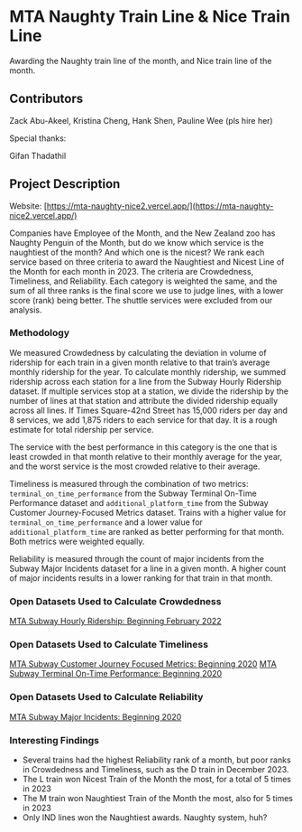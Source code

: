 # MTA Naughty Train Line & Nice Train Line
Awarding the Naughty train line of the month, and Nice train line of the month.

## Contributors
Zack Abu-Akeel, Kristina Cheng, Hank Shen, Pauline Wee (pls hire her)

Special thanks:

Gifan Thadathil


## Project Description
Website: [https://mta-naughty-nice2.vercel.app/](https://mta-naughty-nice2.vercel.app/)

Companies have Employee of the Month, and the New Zealand zoo has Naughty Penguin of the Month, but do we know which 
service is the naughtiest of the month? And which one is the nicest? We rank each service based on three criteria to 
award the Naughtiest and Nicest Line of the Month for each month in 2023. The criteria are Crowdedness, Timeliness, and 
Reliability. Each category is weighted the same, and the sum of all three ranks is the final score we use to judge lines,
with a lower score (rank) being better. The shuttle services were excluded from our analysis.

### Methodology
We measured Crowdedness by calculating the deviation in volume of ridership for each train in a given month relative to 
that train’s average monthly ridership for the year. To calculate monthly ridership, we summed ridership across each 
station for a line from the Subway Hourly Ridership dataset. If multiple services stop at a station, we divide the 
ridership by the number of lines at that station and attribute the divided ridership equally across all lines. If 
Times Square-42nd Street has 15,000 riders per day and 8 services, we add 1,875 riders to each service for that day. It 
is a rough estimate for total ridership per service.

The service with the best performance in this category is the one that is least crowded in that month relative to their 
monthly average for the year, and the worst service is the most crowded relative to their average.

Timeliness is measured  through the combination of two metrics: `terminal_on_time_performance` from the Subway Terminal 
On-Time Performance dataset and `additional_platform_time` from the Subway Customer Journey-Focused Metrics dataset. 
Trains with a higher value for `terminal_on_time_performance` and a lower value for `additional_platform_time` are ranked as
better performing for that month. Both metrics were weighted equally.

Reliability is measured through the count of major incidents from the Subway Major Incidents dataset for a line in a 
given month. A higher count of major incidents results in a lower ranking for that train in that month.

### Open Datasets Used to Calculate Crowdedness
[MTA Subway Hourly Ridership: Beginning February 2022](https://data.ny.gov/Transportation/MTA-Subway-Hourly-Ridership-Beginning-February-202/wujg-7c2s/about_data)

### Open Datasets Used to Calculate Timeliness
[MTA Subway Customer Journey Focused Metrics: Beginning 2020](https://data.ny.gov/Transportation/MTA-Subway-Customer-Journey-Focused-Metrics-Beginn/4apg-4kt9/about_data)
[MTA Subway Terminal On-Time Performance: Beginning 2020](https://data.ny.gov/Transportation/MTA-Subway-Terminal-On-Time-Performance-Beginning-/vtvh-gimj/about_data)

### Open Datasets Used to Calculate Reliability
[MTA Subway Major Incidents: Beginning 2020](https://data.ny.gov/Transportation/MTA-Subway-Major-Incidents-Beginning-2020/j6d2-s8m2/data_preview)

### Interesting Findings
* Several trains had the highest Reliability rank of a month, but poor ranks in Crowdedness and Timeliness, such as the D train in December 2023.
* The L train won Nicest Train of the Month the most, for a total of 5 times in 2023
* The M train won Naughtiest Train of the Month the most, also for 5 times in 2023
* Only IND lines won the Naughtiest awards. Naughty system, huh?
